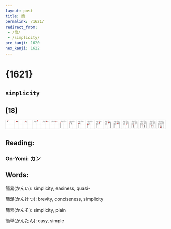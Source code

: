 ```yaml
---
layout: post
title: 簡
permalink: /1621/
redirect_from:
 - /簡/
 - /simplicity/
pre_kanji: 1620
nex_kanji: 1622
---
```


# {1621}

## `simplicity`

## [18]

<div class="stroke"><img src="../images/E7B0A1.png" /></div>

## Reading:

### On-Yomi: カン

## Words:

簡易(かんい): simplicity, easiness, quasi-

簡潔(かんけつ): brevity, conciseness, simplicity

簡素(かんそ): simplicity, plain

簡単(かんたん): easy, simple
